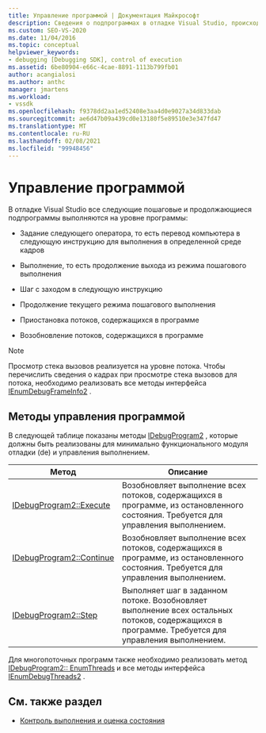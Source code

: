 ```yaml
---
title: Управление программой | Документация Майкрософт
description: Сведения о подпрограммах в отладке Visual Studio, происходящих на уровне программы, таких как выполнение, выполнение шагов, продолжение и приостановка и возобновление потоков.
ms.custom: SEO-VS-2020
ms.date: 11/04/2016
ms.topic: conceptual
helpviewer_keywords:
- debugging [Debugging SDK], control of execution
ms.assetid: 6be80904-e66c-4cae-8891-1113b799fb01
author: acangialosi
ms.author: anthc
manager: jmartens
ms.workload:
- vssdk
ms.openlocfilehash: f9378dd2aa1ed52408e3aa4d0e9027a34d833dab
ms.sourcegitcommit: ae6d47b09a439cd0e13180f5e89510e3e347fd47
ms.translationtype: MT
ms.contentlocale: ru-RU
ms.lasthandoff: 02/08/2021
ms.locfileid: "99948456"
---
```

# <a name="program-control"></a>Управление программой
В отладке Visual Studio все следующие пошаговые и продолжающиеся подпрограммы выполняются на уровне программы:

- Задание следующего оператора, то есть перевод компьютера в следующую инструкцию для выполнения в определенной среде кадров

- Выполнение, то есть продолжение выхода из режима пошагового выполнения

- Шаг с заходом в следующую инструкцию

- Продолжение текущего режима пошагового выполнения

- Приостановка потоков, содержащихся в программе

- Возобновление потоков, содержащихся в программе

> [!NOTE]
> Просмотр стека вызовов реализуется на уровне потока. Чтобы перечислить сведения о кадрах при просмотре стека вызовов для потока, необходимо реализовать все методы интерфейса [IEnumDebugFrameInfo2](../../extensibility/debugger/reference/ienumdebugframeinfo2.md) .

## <a name="methods-of-program-control"></a>Методы управления программой
 В следующей таблице показаны методы [IDebugProgram2](../../extensibility/debugger/reference/idebugprogram2.md) , которые должны быть реализованы для минимально функционального модуля отладки (de) и управления выполнением.

|Метод|Описание|
|------------|-----------------|
|[IDebugProgram2::Execute](../../extensibility/debugger/reference/idebugprogram2-execute.md)|Возобновляет выполнение всех потоков, содержащихся в программе, из остановленного состояния. Требуется для управления выполнением.|
|[IDebugProgram2::Continue](../../extensibility/debugger/reference/idebugprogram2-continue.md)|Возобновляет выполнение всех потоков, содержащихся в программе, из остановленного состояния. Требуется для управления выполнением.|
|[IDebugProgram2::Step](../../extensibility/debugger/reference/idebugprogram2-step.md)|Выполняет шаг в заданном потоке. Возобновляет выполнение всех остальных потоков, содержащихся в программе. Требуется для управления выполнением.|

 Для многопоточных программ также необходимо реализовать метод [IDebugProgram2:: EnumThreads](../../extensibility/debugger/reference/idebugprogram2-enumthreads.md) и все методы интерфейса [IEnumDebugThreads2](../../extensibility/debugger/reference/ienumdebugthreads2.md) .

## <a name="see-also"></a>См. также раздел
- [Контроль выполнения и оценка состояния](../../extensibility/debugger/execution-control-and-state-evaluation.md)
